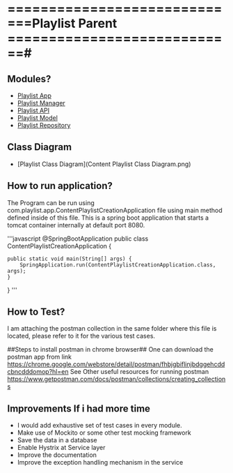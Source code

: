 # =============================Playlist Parent ============================#
## Modules? ##
* [Playlist App](playlist-app/README.md)
* [Playlist Manager](playlist-manager/README.md)
* [Playlist API](playlist-api/README.md)
* [Playlist Model](playlist-model/README.md)
* [Playlist Repository](playlist-db/README.md)

## Class Diagram ##
* [Playlist Class Diagram](Content Playlist Class Diagram.png)

## How to run application? ##
The Program can be run using com.playlist.app.ContentPlaylistCreationApplication file using main method defined inside of this file. 
This is a spring boot application that starts a tomcat container internally at default port 8080.

'''javascript
   @SpringBootApplication
	public class ContentPlaylistCreationApplication {

	public static void main(String[] args) {
		SpringApplication.run(ContentPlaylistCreationApplication.class, args);
	}
}
'''


## How to Test? ##
I am attaching the postman collection in the same folder where this file is located, please refer to it for the various test cases.

##Steps to install postman in chrome browser##
One can download the postman app from link https://chrome.google.com/webstore/detail/postman/fhbjgbiflinjbdggehcddcbncdddomop?hl=en
See Other useful resources for running postman https://www.getpostman.com/docs/postman/collections/creating_collections

## Improvements If i had more time ##
- I would add exhaustive set of test cases in every  module. 
- Make use of Mockito or some other test mocking  framework
- Save the data in a database
- Enable Hystrix at Service layer
- Improve the documentation
- Improve the exception handling mechanism in the service







